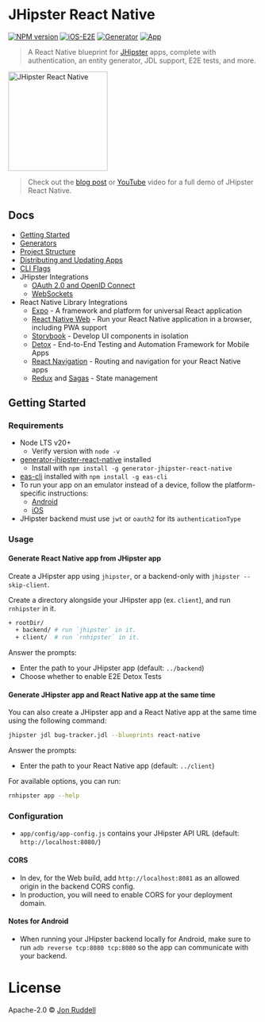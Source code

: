 # JHipster React Native

[![NPM version](https://badge.fury.io/js/generator-jhipster-react-native.svg)](https://npmjs.org/package/generator-jhipster-react-native)
[![iOS-E2E](https://github.com/jhipster/generator-jhipster-react-native/actions/workflows/ios.yml/badge.svg)](https://github.com/jhipster/generator-jhipster-react-native/actions/workflows/ios.yml)
[![Generator](https://github.com/jhipster/generator-jhipster-react-native/actions/workflows/generator.yml/badge.svg)](https://github.com/jhipster/generator-jhipster-react-native/actions/workflows/generator.yml)
[![App](https://github.com/jhipster/generator-jhipster-react-native/actions/workflows/app.yml/badge.svg)](https://github.com/jhipster/generator-jhipster-react-native/actions/workflows/app.yml)

> A React Native blueprint for [JHipster](http://www.jhipster.tech) apps, complete with authentication, an entity generator, JDL support, E2E tests, and more.

<img src="https://raw.githubusercontent.com/jhipster/generator-jhipster-react-native/9f7665e3cafd6032de4a73d469789855b55a4f33/docs/images/jh-rn-logo.png" alt="JHipster React Native" height="200">

> Check out the [blog post](https://dev.to/ruddell/jhipster-react-native-demo-1c54) or [YouTube](https://www.youtube.com/watch?v=zQMg1E7meHw) video for a full demo of JHipster React Native.

## Docs

- [Getting Started](README.md#getting-started)
- [Generators](docs/generators.md)
- [Project Structure](docs/project-structure.md)
- [Distributing and Updating Apps](docs/distributing-and-updating.md)
- [CLI Flags](docs/cli-flags.md)
- JHipster Integrations
  - [OAuth 2.0 and OpenID Connect](docs/oauth2-oidc.md)
  - [WebSockets](docs/websockets.md)
- React Native Library Integrations
  - [Expo](https://docs.expo.io/) - A framework and platform for universal React application
  - [React Native Web](https://docs.expo.io/workflow/web/) - Run your React Native application in a browser, including PWA support
  - [Storybook](docs/storybook.md) - Develop UI components in isolation
  - [Detox](docs/detox.md) - End-to-End Testing and Automation Framework for Mobile Apps
  - [React Navigation](https://reactnavigation.org/docs/getting-started) - Routing and navigation for your React Native apps
  - [Redux](https://redux.js.org/basics/usagewithreact) and [Sagas](https://redux-saga.js.org/) - State management

## Getting Started

### Requirements

- Node LTS v20+
  - Verify version with `node -v`
- [generator-jhipster-react-native](https://github.com/jhipster/generator-jhipster-react-native) installed
  - Install with `npm install -g generator-jhipster-react-native`
- [eas-cli](https://docs.expo.dev/build/introduction/) installed with `npm install -g eas-cli`
- To run your app on an emulator instead of a device, follow the platform-specific instructions:
  - [Android](https://docs.expo.dev/workflow/android-studio-emulator/)
  - [iOS](https://docs.expo.dev/workflow/ios-simulator/)
- JHipster backend must use `jwt` or `oauth2` for its `authenticationType`

### Usage

#### Generate React Native app from JHipster app

Create a JHipster app using `jhipster`, or a backend-only with `jhipster --skip-client`.

Create a directory alongside your JHipster app (ex. `client`), and run `rnhipster` in it.

```bash
+ rootDir/
  + backend/ # run `jhipster` in it.
  + client/  # run `rnhipster` in it.
```

Answer the prompts:

- Enter the path to your JHipster app (default: `../backend`)
- Choose whether to enable E2E Detox Tests

#### Generate JHipster app and React Native app at the same time

You can also create a JHipster app and a React Native app at the same time using the following command:

```bash
jhipster jdl bug-tracker.jdl --blueprints react-native
```

Answer the prompts:

- Enter the path to your React Native app (default: `../client`)

For available options, you can run:

```bash
rnhipster app --help
```

### Configuration

- `app/config/app-config.js` contains your JHipster API URL (default: `http://localhost:8080/`)

#### CORS

- In dev, for the Web build, add `http://localhost:8081` as an allowed origin in the backend CORS config.
- In production, you will need to enable CORS for your deployment domain.

#### Notes for Android

- When running your JHipster backend locally for Android, make sure to run `adb reverse tcp:8080 tcp:8080` so the app can communicate with your backend.

# License

Apache-2.0 © [Jon Ruddell](https://jruddell.com/)
